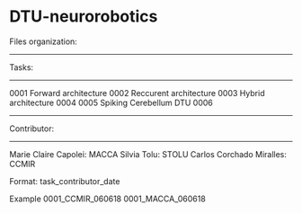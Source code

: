 # DTU-neurorobotics
Files organization:

____________________
Tasks:
____________________
0001 Forward architecture 
0002 Reccurent architecture 
0003 Hybrid architecture 
0004 
0005 Spiking Cerebellum DTU
0006 
____________________
Contributor:
____________________
Marie Claire Capolei: MACCA
Silvia Tolu: STOLU
Carlos Corchado Miralles: CCMIR

Format:
task_contributor_date

Example
0001_CCMIR_060618
0001_MACCA_060618
